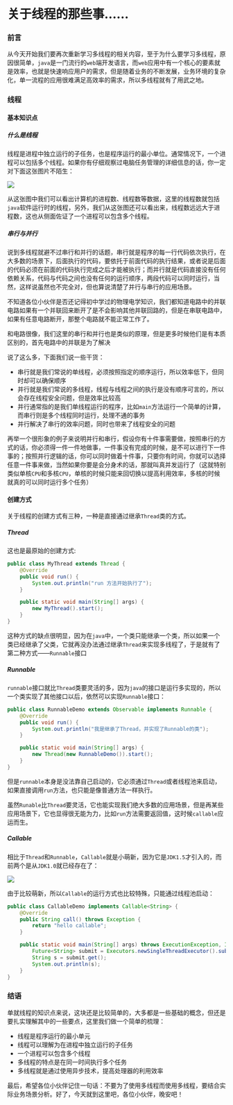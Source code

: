 # 关于线程的那些事……

### 前言

从今天开始我们要再次重新学习多线程的相关内容，至于为什么要学习多线程，原因很简单，`java`是一门流行的`web`端开发语言，而`web`应用中有一个核心的要素就是效率，也就是快速响应用户的需求，但是随着业务的不断发展，业务环境的复杂化，单一流程的应用很难满足高效率的需求，所以多线程就有了用武之地。

### 线程

#### 基本知识点

##### 什么是线程

线程是进程中独立运行的子任务，也是程序运行的最小单位。通常情况下，一个进程可以包括多个线程。如果你有仔细观察过电脑任务管理的详细信息的话，你一定对下面这张图片不陌生：

![](
https://syske-pic-bed.oss-cn-hangzhou.aliyuncs.com/imgs/blog/20211109085720.png)

从这张图中我们可以看出计算机的进程数、线程数等数据，这里的线程数就包括`java`软件运行时的线程，另外，我们从这张图还可以看出来，线程数远远大于进程数，这也从侧面佐证了一个进程可以包含多个线程。


##### 串行与并行

说到多线程就避不过串行和并行的话题，串行就是程序的每一行代码依次执行，在大多数的场景下，后面执行的代码，要依托于前面代码的执行结果，或者说是后面的代码必须在前面的代码执行完成之后才能被执行；而并行就是代码直接没有任何依赖关系，代码与代码之间也没有任何的运行顺序，两段代码可以同时运行，当然，这样说虽然也不完全对，但也算说清楚了并行与串行的应用场景。

不知道各位小伙伴是否还记得初中学过的物理电学知识，我们都知道电路中的并联电路如果有一个并联回来断开了是不会影响其他并联回路的，但是在串联电路中，如果有任意电路断开，那整个电路就不能正常工作了。

和电路很像，我们这里的串行和并行也是类似的原理，但是更多时候他们是有本质区别的，首先电路中的并联是为了解决 

说了这么多，下面我们说一些干货：

- 串行就是我们常说的单线程，必须按照指定的顺序运行，所以效率低下，但同时却可以确保顺序
- 并行就是我们常说的多线程，线程与线程之间的执行是没有顺序可言的，所以会存在线程安全问题，但是效率比较高
- 并行通常指的是我们单线程运行的程序，比如`main`方法运行一个简单的计算，而串行则是多个线程同时运行，处理不通的事务
- 并行解决了串行的效率问题，同时也带来了线程安全的问题

再举一个很形象的例子来说明并行和串行，假设你有十件事需要做，按照串行的方式的话，你必须得一件一件地做事，一件事没有完成的时候，是不可以进行下一件事的；按照并行逻辑的话，你可以同时做着十件事，只要你有时间，你就可以选择任意一件事来做，当然如果你要是会分身术的话，那就叫真并发运行了（这就特别类似单核`CPU`和多核`CPU`，单核的时候只能来回切换以提高利用效率，多核的时候就真的可以同时运行多个任务）


#### 创建方式

关于线程的创建方式有三种，一种是直接通过继承`Thread`类的方式。

##### Thread

这也是最原始的创建方式:

```java
public class MyThread extends Thread {
    @Override
    public void run() {
        System.out.println("run 方法开始执行了");
    }

    public static void main(String[] args) {
        new MyThread().start();
    }
}
```

这种方式的缺点很明显，因为在`java`中，一个类只能继承一个类，所以如果一个类已经继承了父类，它就再没办法通过继承`Thread`来实现多线程了，于是就有了第二种方式——`Runnable`接口

##### Runnable

`runnable`接口就比`Thread`类要灵活的多，因为`java`的接口是运行多实现的，所以一个类实现了其他接口以后，依然可以实现`Runnable`接口：

```java
public class RunnableDemo extends Observable implements Runnable {
    @Override
    public void run() {
        System.out.println("我是继承了Thread，并实现了Runnable的类");
    }

    public static void main(String[] args) {
        new Thread(new RunnableDemo()).start();
    }
}
```

但是`runnable`本身是没法靠自己启动的，它必须通过`Thread`或者线程池来启动，如果直接调用`run`方法，也只能是像普通方法一样执行。

虽然`Runable`比`Thread`要灵活，它也能实现我们绝大多数的应用场景，但是再某些应用场景下，它也显得很无能为力，比如`run`方法需要返回值，这时候`callable`应运而生。

##### Callable

相比于`Thread`和`Runnable`，`Callable`就是小萌新，因为它是`JDK1.5`才引入的，而前两个是从`JDK1.0`就已经存在了：

![](
https://syske-pic-bed.oss-cn-hangzhou.aliyuncs.com/imgs/blog/20211109223003.png)

由于比较萌新，所以`Callable`的运行方式也比较特殊，只能通过线程池启动：

```java
public class CallableDemo implements Callable<String> {
    @Override
    public String call() throws Exception {
        return "hello callable";
    }

    public static void main(String[] args) throws ExecutionException, InterruptedException {
        Future<String> submit = Executors.newSingleThreadExecutor().submit(new CallableDemo());
        String s = submit.get();
        System.out.println(s);
    }
}
```



### 结语

单就线程的知识点来说，这块还是比较简单的，大多都是一些基础的概念，但还是要扎实理解其中的一些要点，这里我们做一个简单的梳理：

- 线程是程序运行的最小单元
- 线程可以理解为在进程中独立运行的子任务
- 一个进程可以包含多个线程
- 多线程的特点是在同一时间执行多个任务
- 多线程就是通过使用异步技术，提高处理器的利用效率

最后，希望各位小伙伴记住一句话：不要为了使用多线程而使用多线程，要结合实际业务场景分析。好了，今天就到这里吧，各位小伙伴，晚安吧！